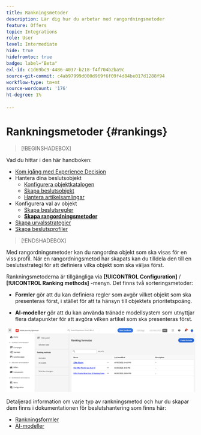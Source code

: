 ```yaml
---
title: Rankningsmetoder
description: Lär dig hur du arbetar med rangordningsmetoder
feature: Offers
topic: Integrations
role: User
level: Intermediate
hide: true
hidefromtoc: true
badge: label="Beta"
exl-id: c1d69bc9-4486-4037-b218-f4f704b2ba9c
source-git-commit: c4ab97999d000d969f6f09f4d84be017d1288f94
workflow-type: tm+mt
source-wordcount: '176'
ht-degree: 1%

---
```


# Rankningsmetoder {#rankings}

>[!BEGINSHADEBOX]

Vad du hittar i den här handboken:

* [Kom igång med Experience Decision](gs-experience-decisioning.md)
* Hantera dina beslutsobjekt
   * [Konfigurera objektkatalogen](catalogs.md)
   * [Skapa beslutsobjekt](items.md)
   * [Hantera artikelsamlingar](collections.md)
* Konfigurera val av objekt
   * [Skapa beslutsregler](rules.md)
   * **[Skapa rangordningsmetoder](ranking.md)**
* [Skapa urvalsstrategier](selection-strategies.md)
* [Skapa beslutsprofiler](create-decision.md)

>[!ENDSHADEBOX]

Med rangordningsmetoder kan du rangordna objekt som ska visas för en viss profil. När en rangordningsmetod har skapats kan du tilldela den till en beslutsstrategi för att definiera vilka objekt som ska väljas först.

Rankningsmetoderna är tillgängliga via **[!UICONTROL Configuration]** / **[!UICONTROL Ranking methods]** -menyn. Det finns två sorteringsmetoder:

* **Formler** gör att du kan definiera regler som avgör vilket objekt som ska presenteras först, i stället för att ta hänsyn till objektets prioritetspoäng.

* **AI-modeller** gör att du kan använda tränade modellsystem som utnyttjar flera datapunkter för att avgöra vilken artikel som ska presenteras först.

![](assets/ranking-create.png)

Detaljerad information om varje typ av rankningsmetod och hur du skapar dem finns i dokumentationen för beslutshantering som finns här:

* [Rankningsformler](../offers/ranking/create-ranking-formulas.md)
* [AI-modeller](../offers/ranking/ai-models.md)
